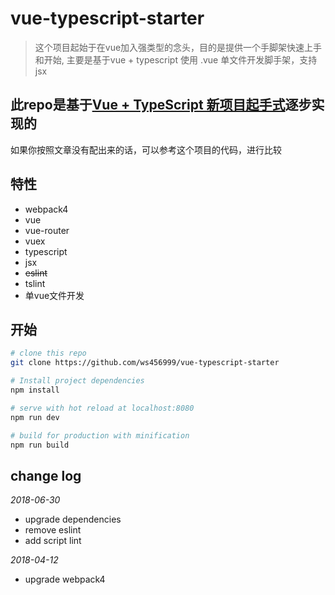 # vue-typescript-starter

> 这个项目起始于在vue加入强类型的念头，目的是提供一个手脚架快速上手和开始, 主要是基于vue + typescript 使用 .vue 单文件开发脚手架，支持jsx

## 此repo是基于[Vue + TypeScript 新项目起手式](https://juejin.im/post/59f29d28518825549f7260b6)逐步实现的

如果你按照文章没有配出来的话，可以参考这个项目的代码，进行比较

## 特性
- webpack4
- vue
- vue-router
- vuex
- typescript
- jsx
- ~~eslint~~
- tslint
- 单vue文件开发

## 开始

``` bash
# clone this repo
git clone https://github.com/ws456999/vue-typescript-starter

# Install project dependencies
npm install

# serve with hot reload at localhost:8080
npm run dev

# build for production with minification
npm run build

```

## change log

*2018-06-30*

- upgrade dependencies
- remove eslint
- add script lint

*2018-04-12*

- upgrade webpack4

